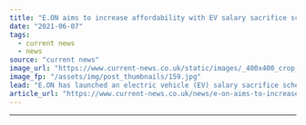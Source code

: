 ```yaml
---
title: "E.ON aims to increase affordability with EV salary sacrifice scheme"
date: "2021-06-07"
tags: 
  - current news
  - news
source: "current news"
image_url: "https://www.current-news.co.uk/static/images/_400x400_crop_center-center/E.On-Emobility.jpg"
image_fp: "/assets/img/post_thumbnails/159.jpg"
lead: "​E.ON has launched an electric vehicle (EV) salary sacrifice scheme following its company car provision going all electric in 2019."
article_url: "https://www.current-news.co.uk/news/e-on-aims-to-increase-affordability-with-ev-salary-sacrifice-scheme?utm_source=rss-feeds&utm_medium=rss&utm_campaign=rss"
---
```


---
